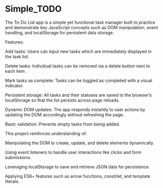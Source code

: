 # Simple_TODO
The To-Do List app is a simple yet functional task manager built to practice and demonstrate key JavaScript concepts such as DOM manipulation, event handling, and localStorage for persistent data storage.

Features:

Add tasks: Users can input new tasks which are immediately displayed in the task list.

Delete tasks: Individual tasks can be removed via a delete button next to each item.

Mark tasks as complete: Tasks can be toggled as completed with a visual indicator.

Persistent storage: All tasks and their statuses are saved to the browser’s localStorage so that the list persists across page reloads.

Dynamic DOM updates: The app responds instantly to user actions by updating the DOM accordingly without refreshing the page.

Basic validation: Prevents empty tasks from being added.

This project reinforces understanding of:

Manipulating the DOM to create, update, and delete elements dynamically.

Using event listeners to handle user interactions like clicks and form submissions.

Leveraging localStorage to save and retrieve JSON data for persistence.

Applying ES6+ features such as arrow functions, const/let, and template literals.
